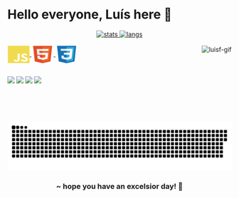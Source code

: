 <h1> Hello everyone, Luís here 💙 </h1>
<a href="https://github.com/luisf-csdev">
<div align="center">
    <img height=150em alt="stats" src="https://github-readme-stats-luisf-csdev.vercel.app/api?username=luisf-csdev&include_all_commits&count_private=true&show_icons=true&theme=react">
    <img height=150em alt="langs" src="https://github-readme-stats-luisf-csdev.vercel.app/api/top-langs/?username=luisf-csdev&layout=compact&theme=react">
</div>
<div style="display: inline_block"><br>
    <img align="center" alt="luisf-js" height="40" width="50" src="https://raw.githubusercontent.com/devicons/devicon/master/icons/javascript/javascript-plain.svg">
    <img align="center" alt="luisf-html" height="40" width="50" src="https://raw.githubusercontent.com/devicons/devicon/master/icons/html5/html5-original.svg">
    <img align="center" alt="luisf-css" height="40" width="50" src="https://raw.githubusercontent.com/devicons/devicon/master/icons/css3/css3-original.svg">
    <img align="right" alt="luisf-gif" height="170" src= "https://user-images.githubusercontent.com/105379183/168926050-1c5d7ba9-d684-49eb-b1b1-3e84ce92371c.gif">
    <!--gif credits to @julitronix and to my love that made me this pic-->
</div>

##
    
<div>
    <a href="mailto:luisf.csdev@gmail.com" target="_blank" rel="noreferrer noopener"> <img src="https://img.shields.io/badge/Gmail-D14836?style=for-the-badge&logo=gmail&logoColor=white"></a>
    <a href="https://www.linkedin.com/in/luisf-csdev" target="_blank" rel="noreferrer noopener"> <img src="https://img.shields.io/badge/LinkedIn-0077B5?style=for-the-badge&logo=linkedin&logoColor=white"></a>
    <a href="https://www.instagram.com/luisf_csdev/" target="_blank" rel="noreferrer noopener"> <img src="https://img.shields.io/badge/Instagram-E4405F?style=for-the-badge&logo=instagram&logoColor=white"></a>
    <a href="https://twitter.com/luisf_csdev" target="_blank" rel="noreferrer noopener"> <img src="https://img.shields.io/badge/Twitter-1DA1F2?style=for-the-badge&logo=twitter&logoColor=white"></a>
</div>  

![Snake animation](https://github.com/luisf-csdev/luisf-csdev/blob/output/github-contribution-grid-snake.svg)

<h3 align="center"> ~ hope you have an excelsior day! 🌌</h3>
